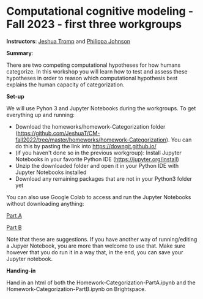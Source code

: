 # Computational cognitive modeling - Fall 2023 - first three workgroups

**Instructors**: [Jeshua Tromp](https://www.universiteitleiden.nl/en/staffmembers/jeshua-tromp#tab-1) and [Philippa Johnson](https://www.universiteitleiden.nl/medewerkers/philippa-johnson#tab-1)

**Summary**: 

There are two competing computational hypotheses for how humans categorize. In this workshop you will learn how to test and assess these hypotheses in order to reason which computational hypothesis best explains the human capacity of categorization.

**Set-up**

We will use Pyhon 3 and Jupyter Notebooks during the workgroups. To get everything up and running:
- Download the homeworks/homework-Categorization folder (https://github.com/JeshuaT/CM-fall2022/tree/master/homeworks/homework-Categorization). You can do this by pasting the link into https://downgit.github.io/
- (if you haven't done so in the previous workgroup): Install Jupyter Notebooks in your favorite Python IDE (https://jupyter.org/install)
- Unzip the downloaded folder and open it in your Python IDE with Jupyter Notebooks installed
- Download any remaining packages that are not in your Python3 folder yet

You can also use Google Colab to access and run the Jupyter Notebooks without downloading anything:

[Part A](https://colab.research.google.com/github/JeshuaT/CM-fall2023/blob/master/homeworks/homework-Categorization/Homework-Categorization-PartA.ipynb)

[Part B](https://colab.research.google.com/github/JeshuaT/CM-fall2023/blob/master/homeworks/homework-Categorization/Homework-Categorization-PartB.ipynb)


Note that these are suggestions. If you have another way of running/editing a Jupyer Notebook, you are more than welcome to use that. Make sure however that you do run it in a way that, in the end, you can save your Jupyter notebook.

**Handing-in**

Hand in an html of both the Homework-Categorization-PartA.ipynb and the Homework-Categorization-PartB.ipynb on Brightspace. 
